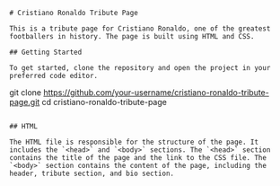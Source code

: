  ```
# Cristiano Ronaldo Tribute Page

This is a tribute page for Cristiano Ronaldo, one of the greatest footballers in history. The page is built using HTML and CSS.

## Getting Started

To get started, clone the repository and open the project in your preferred code editor.

```
git clone https://github.com/your-username/cristiano-ronaldo-tribute-page.git
cd cristiano-ronaldo-tribute-page
```

## HTML

The HTML file is responsible for the structure of the page. It includes the `<head>` and `<body>` sections. The `<head>` section contains the title of the page and the link to the CSS file. The `<body>` section contains the content of the page, including the header, tribute section, and bio section.

